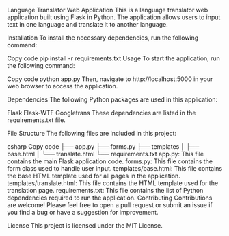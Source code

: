 Language Translator Web Application
This is a language translator web application built using Flask in Python. The application allows users to input text in one language and translate it to another language.

Installation
To install the necessary dependencies, run the following command:

Copy code
pip install -r requirements.txt
Usage
To start the application, run the following command:

Copy code
python app.py
Then, navigate to http://localhost:5000 in your web browser to access the application.

Dependencies
The following Python packages are used in this application:

Flask
Flask-WTF
Googletrans
These dependencies are listed in the requirements.txt file.

File Structure
The following files are included in this project:

csharp
Copy code
├── app.py
├── forms.py
├── templates
│   ├── base.html
│   └── translate.html
└── requirements.txt
app.py: This file contains the main Flask application code.
forms.py: This file contains the form class used to handle user input.
templates/base.html: This file contains the base HTML template used for all pages in the application.
templates/translate.html: This file contains the HTML template used for the translation page.
requirements.txt: This file contains the list of Python dependencies required to run the application.
Contributing
Contributions are welcome! Please feel free to open a pull request or submit an issue if you find a bug or have a suggestion for improvement.

License
This project is licensed under the MIT License.
